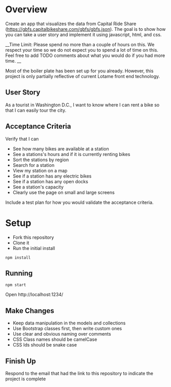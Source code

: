 # Overview
Create an app that visualizes the data from Capital Ride Share (https://gbfs.capitalbikeshare.com/gbfs/gbfs.json). The goal is to show how you can take a user story and implement it using javascript, html, and css.

__Time Limit: Please spend no more than a couple of hours on this. We respect your time so we do not expect you to spend a lot of time on this. Feel free to add TODO comments about what you would do if you had more time. __

Most of the boiler plate has been set up for you already. However, this project is only partially reflective of current Lotame front end technology.

## User Story
As a tourist in Washington D.C., I want to know where I can rent a bike so that I can easily tour the city.

## Acceptance Criteria
Verify that I can
* See how many bikes are available at a station
* See a stations's hours and if it is currently renting bikes
* Sort the stations by region
* Search for a station
* View my station on a map
* See if a station has any electric bikes
* See if a station has any open docks
* See a station's capacity
* Clearly use the page on small and large screens

Include a test plan for how you would validate the acceptance criteria.


# Setup
* Fork this repository
* Clone it
* Run the initial install
```
npm install
```

## Running
```
npm start
```
Open http://localhost:1234/

## Make Changes
* Keep data manipulation in the models and collections
* Use Bootstrap classes first, then write custom ones
* Use clear and obvious naming over comments
* CSS Class names should be camelCase
* CSS Ids should be snake case

## Finish Up
Respond to the email that had the link to this repository to indicate the project is complete